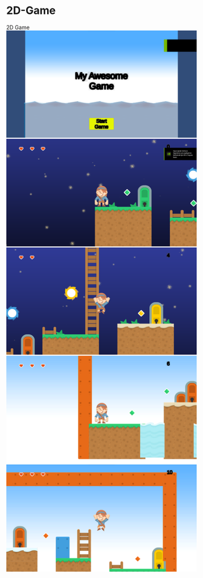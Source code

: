 # 2D-Game
2D Game
<img src="SS1.png">
<img src="SS2.png">
<img src="SS3.png">
<img src="SS4.png">
<img src="SS5.png">
